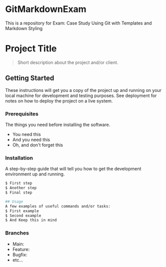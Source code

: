 # GitMarkdownExam
This is a repository for Exam: Case Study Using Git with Templates and Markdown Styling

# Project Title 
>Short description about the project and/or client.

## Getting Started 
These instructions will get you a copy of the project up and running on your local machine for development and testing purposes. See deployment for notes on how to deploy the project on a live  system.

### Prerequisites 
The things you need before installing the software. 
- You need this
- And you need this 
- Oh, and don't forget this

### Installation 
A step-by-step guide that will tell you how to get the development environment up and running. 

```sh
$ First step  
$ Another step  
$ Final step  
```

```sh
## Usage 
A few examples of useful commands and/or tasks:
$ First example 
$ Second example 
$ And Keep this in mind
```

### Branches 
- Main:
- Feature: 
- Bugfix: 
- etc...
